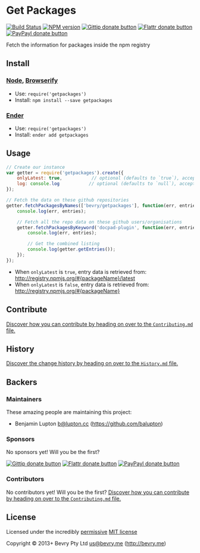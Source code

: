 
<!-- TITLE/ -->

# Get Packages

<!-- /TITLE -->


<!-- BADGES/ -->

[![Build Status](http://img.shields.io/travis-ci/bevry/getpackages.png?branch=master)](http://travis-ci.org/bevry/getpackages "Check this project's build status on TravisCI")
[![NPM version](https://badge.fury.io/js/getpackages.png)](https://npmjs.org/package/getpackages "View this project on NPM")
[![Gittip donate button](http://img.shields.io/gittip/bevry.png)](https://www.gittip.com/bevry/ "Donate weekly to this project using Gittip")
[![Flattr donate button](https://raw.github.com/balupton/flattr-buttons/master/badge-89x18.gif)](http://flattr.com/thing/344188/balupton-on-Flattr "Donate monthly to this project using Flattr")
[![PayPayl donate button](https://www.paypalobjects.com/en_AU/i/btn/btn_donate_SM.gif)](https://www.paypal.com/cgi-bin/webscr?cmd=_s-xclick&hosted_button_id=QB8GQPZAH84N6 "Donate once-off to this project using Paypal")

<!-- /BADGES -->


<!-- DESCRIPTION/ -->

Fetch the information for packages inside the npm registry

<!-- /DESCRIPTION -->


<!-- INSTALL/ -->

## Install

### [Node](http://nodejs.org/), [Browserify](http://browserify.org/)
- Use: `require('getpackages')`
- Install: `npm install --save getpackages`

### [Ender](http://ender.jit.su/)
- Use: `require('getpackages')`
- Install: `ender add getpackages`

<!-- /INSTALL -->


## Usage

``` javascript
// Create our instance
var getter = require('getpackages').create({
	onlyLatest: true,           // optional (defaults to `true`), accepts a boolean, `true` will fetch information only for the latest version, `false` wil fetch information for all versions
	log: console.log           // optional (defaults to `null`), accepts a function that accepts the arguments: level, message... 
});

// Fetch the data on these github repositories
getter.fetchPackagesByNames(['bevry/getpackages'], function(err, entries){
	console.log(err, entries);

	// Fetch all the repo data on these github users/organisations
	getter.fetchPackagesByKeyword('docpad-plugin', function(err, entries){
		console.log(err, entries);

		// Get the combined listing
		console.log(getter.getEntries());
	});
});
```

- When `onlyLatest` is `true`, entry data is retrieved from: http://registry.npmjs.org/#{packageName}/latest
- When `onlyLatest` is `false`, entry data is retrieved from: http://registry.npmjs.org/#{packageName}


<!-- CONTRIBUTE/ -->

## Contribute

[Discover how you can contribute by heading on over to the `Contributing.md` file.](https://github.com/bevry/getpackages/blob/master/Contributing.md#files)

<!-- /CONTRIBUTE -->


<!-- HISTORY/ -->

## History
[Discover the change history by heading on over to the `History.md` file.](https://github.com/bevry/getpackages/blob/master/History.md#files)

<!-- /HISTORY -->


<!-- BACKERS/ -->

## Backers

### Maintainers

These amazing people are maintaining this project:

- Benjamin Lupton <b@lupton.cc> (https://github.com/balupton)

### Sponsors

No sponsors yet! Will you be the first?

[![Gittip donate button](http://img.shields.io/gittip/bevry.png)](https://www.gittip.com/bevry/ "Donate weekly to this project using Gittip")
[![Flattr donate button](https://raw.github.com/balupton/flattr-buttons/master/badge-89x18.gif)](http://flattr.com/thing/344188/balupton-on-Flattr "Donate monthly to this project using Flattr")
[![PayPayl donate button](https://www.paypalobjects.com/en_AU/i/btn/btn_donate_SM.gif)](https://www.paypal.com/cgi-bin/webscr?cmd=_s-xclick&hosted_button_id=QB8GQPZAH84N6 "Donate once-off to this project using Paypal")

### Contributors

No contributors yet! Will you be the first?
[Discover how you can contribute by heading on over to the `Contributing.md` file.](https://github.com/bevry/getpackages/blob/master/Contributing.md#files)

<!-- /BACKERS -->


<!-- LICENSE/ -->

## License

Licensed under the incredibly [permissive](http://en.wikipedia.org/wiki/Permissive_free_software_licence) [MIT license](http://creativecommons.org/licenses/MIT/)

Copyright &copy; 2013+ Bevry Pty Ltd <us@bevry.me> (http://bevry.me)

<!-- /LICENSE -->


